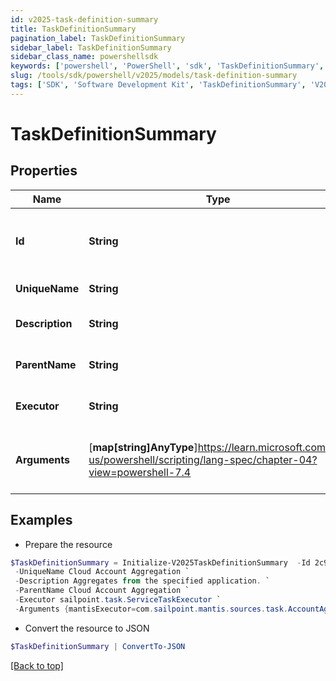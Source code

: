```yaml
---
id: v2025-task-definition-summary
title: TaskDefinitionSummary
pagination_label: TaskDefinitionSummary
sidebar_label: TaskDefinitionSummary
sidebar_class_name: powershellsdk
keywords: ['powershell', 'PowerShell', 'sdk', 'TaskDefinitionSummary', 'V2025TaskDefinitionSummary'] 
slug: /tools/sdk/powershell/v2025/models/task-definition-summary
tags: ['SDK', 'Software Development Kit', 'TaskDefinitionSummary', 'V2025TaskDefinitionSummary']
---
```



# TaskDefinitionSummary

## Properties

Name | Type | Description | Notes
------------ | ------------- | ------------- | -------------
**Id** | **String** | System-generated unique ID of the TaskDefinition | [required]
**UniqueName** | **String** | Name of the TaskDefinition | [required]
**Description** | **String** | Description of the TaskDefinition | [required]
**ParentName** | **String** | Name of the parent of the TaskDefinition | [required]
**Executor** | **String** | Executor of the TaskDefinition | [required]
**Arguments** | [**map[string]AnyType**]https://learn.microsoft.com/en-us/powershell/scripting/lang-spec/chapter-04?view=powershell-7.4 | Formal parameters of the TaskDefinition, without values | [required]

## Examples

- Prepare the resource
```powershell
$TaskDefinitionSummary = Initialize-V2025TaskDefinitionSummary  -Id 2c91808475b4334b0175e1dff64b63c5 `
 -UniqueName Cloud Account Aggregation `
 -Description Aggregates from the specified application. `
 -ParentName Cloud Account Aggregation `
 -Executor sailpoint.task.ServiceTaskExecutor `
 -Arguments {mantisExecutor=com.sailpoint.mantis.sources.task.AccountAggregationTask, eventClassesCsv=sailpoint.thunderbolt.events.AggregationEvents, serviceClass=sailpoint.thunderbolt.service.AggregationService, serviceMethod=accountAggregationTask}
```

- Convert the resource to JSON
```powershell
$TaskDefinitionSummary | ConvertTo-JSON
```


[[Back to top]](#) 

